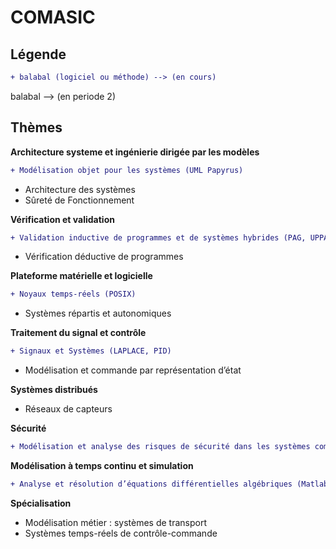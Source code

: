 # COMASIC

## Légende
```diff
+ balabal (logiciel ou méthode) --> (en cours)
```
balabal --> (en periode 2)

## Thèmes

__Architecture systeme et ingénierie dirigée par les modèles__
```diff
+ Modélisation objet pour les systèmes (UML Papyrus)
```
* Architecture des systèmes
* Sûreté de Fonctionnement

__Vérification et validation__
```diff
+ Validation inductive de programmes et de systèmes hybrides (PAG, UPPAAL)
```
* Vérification déductive de programmes

__Plateforme matérielle et logicielle__
```diff
+ Noyaux temps-réels (POSIX)
```
* Systèmes répartis et autonomiques

__Traitement du signal et contrôle__
```diff
+ Signaux et Systèmes (LAPLACE, PID)
```
* Modélisation et commande par représentation d’état

__Systèmes distribués__
* Réseaux de capteurs

__Sécurité__
```diff
+ Modélisation et analyse des risques de sécurité dans les systèmes complexes (Case study)
```

__Modélisation à temps continu et simulation__
```diff
+ Analyse et résolution d’équations différentielles algébriques (Matlab)
```

__Spécialisation__
* Modélisation métier : systèmes de transport
* Systèmes temps-réels de contrôle-commande
